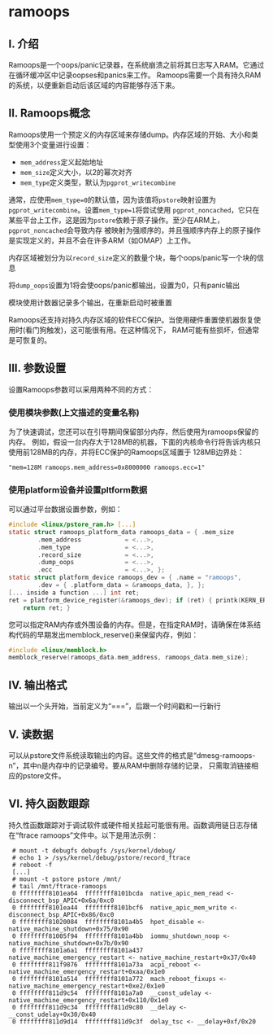 # ramoops

## I. 介绍
Ramoops是一个oops/panic记录器，在系统崩溃之前将其日志写入RAM。它通过在循环缓冲区中记录oopses和panics来工作。
Ramoops需要一个具有持久RAM的系统，以便重新启动后该区域的内容能够存活下来。

## II. Ramoops概念
Ramoops使用一个预定义的内存区域来存储dump。内存区域的开始、大小和类型使用3个变量进行设置：
* `mem_address`定义起始地址
* `mem_size`定义大小，以2的幂次对齐
* `mem_type`定义类型，默认为`pgprot_writecombine`

通常，应使用`mem_type=0`的默认值，因为该值将`pstore`映射设置为`pgprot_writecombine`。设置`mem_type=1`将尝试使用
`pgprot_noncached`，它只在某些平台上工作，这是因为`pstore`依赖于原子操作。至少在ARM上，`pgprot_noncached`会导致内存
被映射为强顺序的，并且强顺序内存上的原子操作是实现定义的，并且不会在许多ARM（如OMAP）上工作。

内存区域被划分为以`record_size`定义的数量个块，每个oops/panic写一个块的信息

将`dump_oops`设置为1将会使oops/panic都输出，设置为0，只有panic输出

模块使用计数器记录多个输出，在重新启动时被重置

Ramoops还支持对持久内存区域的软件ECC保护。当使用硬件重置使机器恢复使用时(看门狗触发)，这可能很有用。在这种情况下，
RAM可能有些损坏，但通常是可恢复的。

## III. 参数设置
设置Ramoops参数可以采用两种不同的方式：
### 使用模块参数(上文描述的变量名称)
为了快速调试，您还可以在引导期间保留部分内存，然后使用为ramoops保留的内存。
例如，假设一台内存大于128MB的机器，下面的内核命令行将告诉内核只使用前128MB的内存，并将ECC保护的Ramoops区域置于
128MB边界处：
```txt
"mem=128M ramoops.mem_address=0x8000000 ramoops.ecc=1"
```
### 使用platform设备并设置pltform数据
可以通过平台数据设置参数，例如：
```c
#include <linux/pstore_ram.h> [...]
static struct ramoops_platform_data ramoops_data = { .mem_size               = <...>,
        .mem_address            = <...>,
        .mem_type               = <...>,
        .record_size            = <...>,
        .dump_oops              = <...>,
        .ecc                    = <...>, };
static struct platform_device ramoops_dev = { .name = "ramoops",
        .dev = { .platform_data = &ramoops_data, }, };
[... inside a function ...] int ret;
ret = platform_device_register(&ramoops_dev); if (ret) { printk(KERN_ERR "unable to register platform device\n");
	return ret; }
```

您可以指定RAM内存或外围设备的内存。但是，在指定RAM时，请确保在体系结构代码的早期发出memblock_reserve()来保留内存，例如：
```c
#include <linux/memblock.h>
memblock_reserve(ramoops_data.mem_address, ramoops_data.mem_size);
```
## IV. 输出格式
输出以一个头开始，当前定义为“===”，后跟一个时间戳和一行新行

## V. 读数据
可以从pstore文件系统读取输出的内容。这些文件的格式是“dmesg-ramoops-n”，其中n是内存中的记录编号。要从RAM中删除存储的记录，
只需取消链接相应的pstore文件。

## VI. 持久函数跟踪
持久性函数跟踪对于调试软件或硬件相关挂起可能很有用。函数调用链日志存储在“ftrace ramoops”文件中。以下是用法示例：
```shell
 # mount -t debugfs debugfs /sys/kernel/debug/
 # echo 1 > /sys/kernel/debug/pstore/record_ftrace
 # reboot -f
 [...]
 # mount -t pstore pstore /mnt/
 # tail /mnt/ftrace-ramoops 
 0 ffffffff8101ea64  ffffffff8101bcda  native_apic_mem_read <- disconnect_bsp_APIC+0x6a/0xc0 
 0 ffffffff8101ea44  ffffffff8101bcf6  native_apic_mem_write <- disconnect_bsp_APIC+0x86/0xc0 
 0 ffffffff81020084  ffffffff8101a4b5  hpet_disable <- native_machine_shutdown+0x75/0x90 
 0 ffffffff81005f94  ffffffff8101a4bb  iommu_shutdown_noop <- native_machine_shutdown+0x7b/0x90 
 0 ffffffff8101a6a1  ffffffff8101a437  native_machine_emergency_restart <- native_machine_restart+0x37/0x40 
 0 ffffffff811f9876  ffffffff8101a73a  acpi_reboot <- native_machine_emergency_restart+0xaa/0x1e0 
 0 ffffffff8101a514  ffffffff8101a772  mach_reboot_fixups <- native_machine_emergency_restart+0xe2/0x1e0 
 0 ffffffff811d9c54  ffffffff8101a7a0  __const_udelay <- native_machine_emergency_restart+0x110/0x1e0 
 0 ffffffff811d9c34  ffffffff811d9c80  __delay <- __const_udelay+0x30/0x40 
 0 ffffffff811d9d14  ffffffff811d9c3f  delay_tsc <- __delay+0xf/0x20 
```

